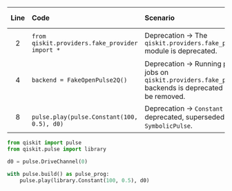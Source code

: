 | Line | Code | Scenario | Scenario Id | Reference | Artifact | Refactoring |
| :--: | :--- | :------- | :---------: | :-------: | :------- | :---------- |
| 2 | `from qiskit.providers.fake_provider import *` | Deprecation -> The `qiskit.providers.fake_provider` module is deprecated. | 23 | `e87b5b50-19b6-479a-8677-ad049ae04f4d` | `qiskit.providers.fake_provider` | Remove import |
| 4 | `backend = FakeOpenPulse2Q()` | Deprecation -> Running pulse jobs on `qiskit.providers.fake_provider` backends is deprecated and will be removed. | 6 | `7aad79e0-4c8d-459b-b706-58437a29ec5b` | `FakeOpenPulse2Q` | Remove line (pulse simulation on fake backends no longer supported) |
| 8 | `    pulse.play(pulse.Constant(100, 0.5), d0)` | Deprecation -> `Constant` pulse is deprecated, superseded by `SymbolicPulse`. | 17 | `a0bf665f-0ddf-4053-871e-ba32d3fe3428` | `pulse.Constant` | `pulse.library.Constant` |


```python
from qiskit import pulse
from qiskit.pulse import library

d0 = pulse.DriveChannel(0)

with pulse.build() as pulse_prog:
    pulse.play(library.Constant(100, 0.5), d0)
```